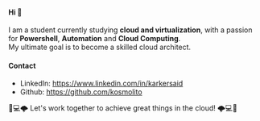 #### Hi 👋

I am a student currently studying **cloud and virtualization**, with a passion for **Powershell**, **Automation** and **Cloud Computing**.\
My ultimate goal is to become a skilled cloud architect.

#### Contact
- LinkedIn: https://www.linkedin.com/in/karkersaid
- Github: https://github.com/kosmolito

🚀💻🌩️ Let's work together to achieve great things in the cloud! 🌩️💻🚀
